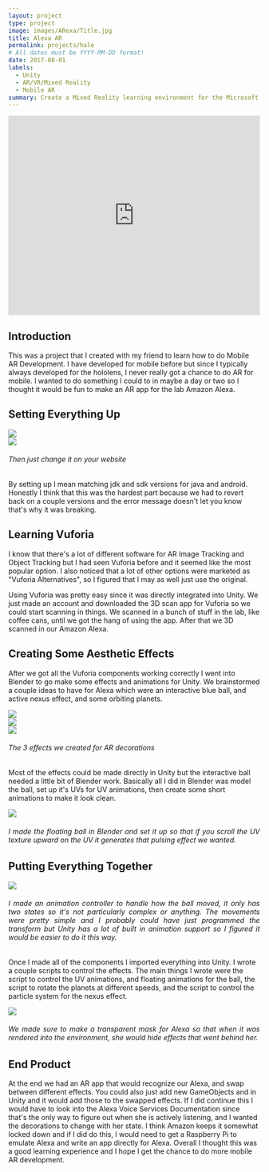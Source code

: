 ```yaml
---
layout: project
type: project
image: images/ARexa/Title.jpg
title: Alexa AR
permalink: projects/hale
# All dates must be YYYY-MM-DD format!
date: 2017-08-01
labels:
  - Unity
  - AR/VR/Mixed Reality
  - Mobile AR
summary: Create a Mixed Reality learning environment for the Microsoft Hololens to assist the navy in training new recruits.
---
```


<iframe width="100%" height="400" src="https://www.youtube.com/embed/XGOBhri4-U0" frameborder="0" allow="autoplay; encrypted-media" allowfullscreen></iframe>

## Introduction

This was a project that I created with my friend to learn how to do Mobile AR Development.  I have developed for mobile before but since I typically always developed for the hololens, I never really got a chance to do AR for mobile.  I wanted to do something I could to in maybe a day or two so I thought it would be fun to make an AR app for the lab Amazon Alexa.

## Setting Everything Up

<div class="ui stackable two column grid">
  <div class = "ui column">
    <img class = "ui rounded fluid image" src = "../images/ARexa/Wat1.PNG">
  </div>
  <div class = "ui column">
    <img class = "ui rounded fluid image" src = "../images/ARexa/Wut2.PNG">
  </div>
</div>
<h6 style = "text-align:justify">
    Then just change it on your website
</h6>

By setting up I mean matching jdk and sdk versions for java and android.  Honestly I think that this was the hardest part because we had to revert back on a couple versions and the error message doesn't let you know that's why it was breaking.

## Learning Vuforia

I know that there's a lot of different software for AR Image Tracking and Object Tracking but I had seen Vuforia before and it seemed like the most popular option. I also noticed that a lot of other options were marketed as "Vuforia Alternatives", so I figured that I may as well just use the original.

Using Vuforia was pretty easy since it was directly integrated into Unity.  We just made an account and downloaded the 3D scan app for Vuforia so we could start scanning in things.  We scanned in a bunch of stuff in the lab, like coffee cans, until we got the hang of using the app.  After that we 3D scanned in our Amazon Alexa.  

## Creating Some Aesthetic Effects



After we got all the Vuforia components working correctly I went into Blender to go make some effects and animations for Unity.  We brainstormed a couple ideas to have for Alexa which were an interactive blue ball, and active nexus effect, and some orbiting planets. 

<div class="ui stackable three column grid">
  <div class = "ui column">
    <img class = "ui rounded fluid image" src = "../images/ARexa/Ball.jpg">
  </div>
  <div class = "ui column">
    <img class = "ui rounded fluid image" src = "../images/ARexa/Nexus.jpg">
  </div>
  <div class = "ui column">
    <img class = "ui rounded fluid image" src = "../images/ARexa/Planet.jpg">
  </div>
</div>
<h6 style = "text-align:justify">
    The 3 effects we created for AR decorations
</h6>

Most of the effects could be made directly in Unity but the interactive ball needed a little bit of Blender work.  Basically all I did in Blender was model the ball, set up it's UVs for UV animations, then create some short animations to make it look clean.

<div>
  <img class = "ui rounded fluid image" src = "../images/ARexa/Blender.png">
</div>
<h6 style = "text-align:justify">
    I made the floating ball in Blender and set it up so that if you scroll the UV texture upward on the UV it generates that pulsing effect we wanted.
</h6>


## Putting Everything Together

<div>
  <img class = "ui rounded fluid image" src = "../images/ARexa/Anims.PNG">
</div>
<h6 style = "text-align:justify">
    I made an animation controller to handle how the ball moved, it only has two states so it's not particularly complex or anything.  The movements were pretty simple and I probably could have just programmed the transform but Unity has a lot of built in animation support so I figured it would be easier to do it this way.
</h6>

Once I made all of the components I imported everything into Unity.  I wrote a couple scripts to control the effects.  The main things I wrote were the script to control the UV animations, and floating animations for the ball, the script to rotate the planets at different speeds, and the script to control the particle system for the nexus effect.  

<div>
  <img class = "ui rounded fluid image" src = "../images/ARexa/Mask.PNG">
</div>
<h6 style = "text-align:justify">
    We made sure to make a transparent mask for Alexa so that when it was rendered into the environment, she would hide effects that went behind her.
</h6>

## End Product

At the end we had an AR app that would recognize our Alexa, and swap between different effects.  You could also just add new GameObjects and in Unity and it would add those to the swapped effects.  If I did continue this I would have to look into the Alexa Voice Services Documentation since that's the only way to figure out when she is actively listening, and I wanted the decorations to change with her state. I think Amazon keeps it somewhat locked down and if I did do this, I would need to get a Raspberry Pi to emulate Alexa and write an app directly for Alexa.  Overall I thought this was a good learning experience and I hope I get the chance to do more mobile AR development.  

